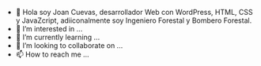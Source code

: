 - 👋 Hola soy Joan Cuevas, desarrollador Web con WordPress, HTML, CSS y JavaZcript, adiiconalmente soy Ingeniero Forestal y Bombero Forestal.
- 👀 I’m interested in ...
- 🌱 I’m currently learning ...
- 💞️ I’m looking to collaborate on ...
- 📫 How to reach me ...

<!---
JoanFire/JoanFire is a ✨ special ✨ repository because its `README.md` (this file) appears on your GitHub profile.
You can click the Preview link to take a look at your changes.
--->
